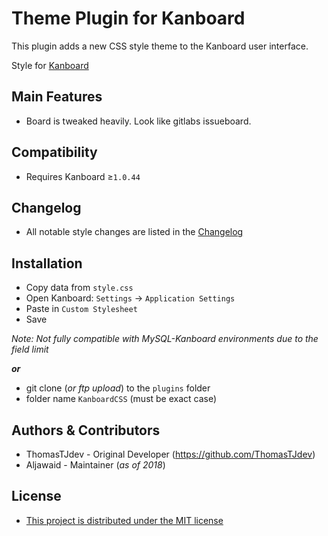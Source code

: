 Theme Plugin for Kanboard
==========================

This plugin adds a new CSS style theme to the Kanboard user interface.

Style for [Kanboard](https://github.com/fguillot/kanboard "Kanboard")

Main Features
-------------

- Board is tweaked heavily. Look like gitlabs issueboard.

Compatibility
-------------

 - Requires Kanboard ≥`1.0.44`

Changelog
---------

 - All notable style changes are listed in the [Changelog](../master/changelog.md "See changes")

Installation
------------

- Copy data from `style.css`
- Open Kanboard: `Settings` -> `Application Settings`
- Paste in `Custom Stylesheet`
- Save

_Note: Not fully compatible with MySQL-Kanboard environments due to the field limit_

**_or_**

- git clone (_or ftp upload_) to the `plugins` folder
- folder name `KanboardCSS` (must be exact case)

Authors & Contributors
----------------------

- ThomasTJdev - Original Developer (https://github.com/ThomasTJdev)
- Aljawaid - Maintainer (_as of 2018_)


License
-------
- [This project is distributed under the MIT license](../master/LICENSE "MIT License")
